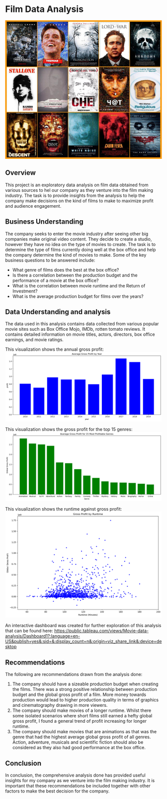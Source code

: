 # Film Data Analysis
<img src="Images/movie mosaic.jpg">

## Overview
This project is an exploratory data analysis on film data obtained from various sources to hel our company as they venture into the film making industry. The task is to provide insights from the analysis to help the company make decisions on the kind of films to make to maximize profit and audience engagement.

## Business Understanding
The company seeks to enter the movie industry after seeing other big companies make original video content. They decide to create a studio, however they have no idea on the type of movies to create. The task is to determine the type of films currently doing well at the box office and help the company determine the kind of movies to make.
Some of the key business questions to be answered include:
* What genre of films does the best at the box office?
* Is there a correlation between the production budget and the performance of a movie at the box office?
* What is the correlation between movie runtime and the Return of Investment?
* What is the average production budget for films over the years?

## Data Understanding and analysis
The data used in this analysis contains data collected from various popular movie sites such as Box Office Mojo, IMDb, rotten tomato reviews. It contains detailed information on movie titles, actors, directors, box office earnings, and movie ratings.

This visualization shows the annual gross profit:
<img src="Images/annual gross profit.png">

This visualization shows the gross profit for the top 15 genres:
<img src="Images/gross profit per genre bar.png">

This visualization shows the runtime against gross profit:
<img src="Images/gross profit per runtime scatt.png">

An interactive dashboard was created for further exploration of this analysis that can be found here:
https://public.tableau.com/views/Movie-data-analysis/Dashboard1?:language=en-US&publish=yes&:sid=&:display_count=n&:origin=viz_share_link&:device=desktop

## Recommendations
The following are recommendations drawn from the analysis done:
1.  The company should have a sizeable production budget when creating the films. There was a strong positive relationship between production budget and the global gross profit of a film. More money towards production would lead to higher production quality in terms of graphics and cinematography drawing in more viewers.
2. The company should make movies of a longer runtime. Whilst there some isolated scenarios where short films still earned a hefty global gross profit, I found a general trend of profit increasing for longer runtime.
3. The company should make movies that are animations as that was the genre that had the highest average global gross profit of all genres. Action, adventure, musicals and scientific fiction should also be considered as they also had good performance at the box office.

## Conclusion
In conclusion, the comprehensive analysis done has provided useful insights for my company as we venture into the film making industry. It is important that these recommendations be included together with other factors to make the best decision for the company.
